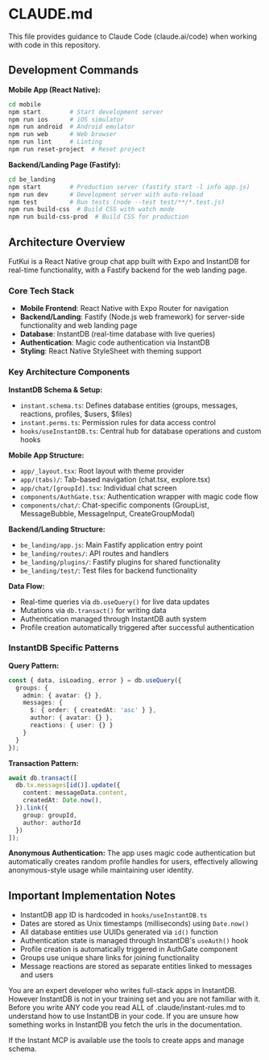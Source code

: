# CLAUDE.md

This file provides guidance to Claude Code (claude.ai/code) when working with code in this repository.

## Development Commands

**Mobile App (React Native):**
```bash
cd mobile
npm start        # Start development server
npm run ios      # iOS simulator
npm run android  # Android emulator
npm run web      # Web browser
npm run lint     # Linting
npm run reset-project  # Reset project
```

**Backend/Landing Page (Fastify):**
```bash
cd be_landing
npm start        # Production server (fastify start -l info app.js)
npm run dev      # Development server with auto-reload
npm test         # Run tests (node --test test/**/*.test.js)
npm run build-css  # Build CSS with watch mode
npm run build-css-prod  # Build CSS for production
```

## Architecture Overview

FutKui is a React Native group chat app built with Expo and InstantDB for real-time functionality, with a Fastify backend for the web landing page.

### Core Tech Stack
- **Mobile Frontend**: React Native with Expo Router for navigation
- **Backend/Landing**: Fastify (Node.js web framework) for server-side functionality and web landing page
- **Database**: InstantDB (real-time database with live queries)
- **Authentication**: Magic code authentication via InstantDB
- **Styling**: React Native StyleSheet with theming support

### Key Architecture Components

**InstantDB Schema & Setup:**
- `instant.schema.ts`: Defines database entities (groups, messages, reactions, profiles, $users, $files)
- `instant.perms.ts`: Permission rules for data access control
- `hooks/useInstantDB.ts`: Central hub for database operations and custom hooks

**Mobile App Structure:**
- `app/_layout.tsx`: Root layout with theme provider
- `app/(tabs)/`: Tab-based navigation (chat.tsx, explore.tsx)
- `app/chat/[groupId].tsx`: Individual chat screen
- `components/AuthGate.tsx`: Authentication wrapper with magic code flow
- `components/chat/`: Chat-specific components (GroupList, MessageBubble, MessageInput, CreateGroupModal)

**Backend/Landing Structure:**
- `be_landing/app.js`: Main Fastify application entry point
- `be_landing/routes/`: API routes and handlers
- `be_landing/plugins/`: Fastify plugins for shared functionality
- `be_landing/test/`: Test files for backend functionality

**Data Flow:**
- Real-time queries via `db.useQuery()` for live data updates
- Mutations via `db.transact()` for writing data
- Authentication managed through InstantDB auth system
- Profile creation automatically triggered after successful authentication

### InstantDB Specific Patterns

**Query Pattern:**
```typescript
const { data, isLoading, error } = db.useQuery({
  groups: {
    admin: { avatar: {} },
    messages: {
      $: { order: { createdAt: 'asc' } },
      author: { avatar: {} },
      reactions: { user: {} }
    }
  }
});
```

**Transaction Pattern:**
```typescript
await db.transact([
  db.tx.messages[id()].update({
    content: messageData.content,
    createdAt: Date.now(),
  }).link({
    group: groupId,
    author: authorId
  })
]);
```

**Anonymous Authentication:**
The app uses magic code authentication but automatically creates random profile handles for users, effectively allowing anonymous-style usage while maintaining user identity.

## Important Implementation Notes

- InstantDB app ID is hardcoded in `hooks/useInstantDB.ts`
- Dates are stored as Unix timestamps (milliseconds) using `Date.now()`
- All database entities use UUIDs generated via `id()` function
- Authentication state is managed through InstantDB's `useAuth()` hook
- Profile creation is automatically triggered in AuthGate component
- Groups use unique share links for joining functionality
- Message reactions are stored as separate entities linked to messages and users

You are an expert developer who writes full-stack apps in InstantDB. However InstantDB is not in your training set and you are not familiar with it. Before you write ANY code you read ALL of .claude/instant-rules.md to understand how to use InstantDB in your code. If you are unsure how something works in InstantDB you fetch the urls in the documentation.

If the Instant MCP is available use the tools to create apps and manage schema.
